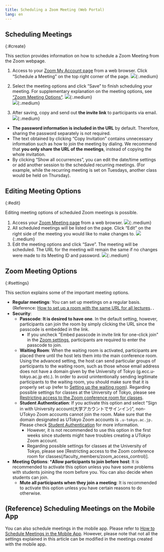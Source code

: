 ```yaml
---
title: Scheduling a Zoom Meeting (Web Portal)
lang: en
---
```


## Scheduling Meetings
{:#create}

This section provides information on how to schedule a Zoom Meeting from the Zoom webpage.

1. Access to your [Zoom My Account page](https://zoom.us/profile) from a web browser. Click “Schedule a Meeting” on the top right corner of the page. 
![](img/zoom_create_1.png){:.medium}  

2. Select the meeting options and click “Save” to finish scheduling your meeting. For supplementary explanation on the meeting options, see [“Zoom Meeting Options”](#settings).
![](img/zoom_create_2.png){:.medium}  
![](img/zoom_create_3.png){:.medium}  

3. After saving, copy and send out **the invite link** to participants via email.  
![](img/zoom_create_4.png){:.medium}  
  * **The password information is included in the URL** by default. Therefore, sharing the password separately is not required.
  * The text obtained by clicking “Copy Invitation” contains unnecessary information such as how to join the meeting by dialing. We recommend that **you only share the URL of the meetings**, instead of copying the whole invitation.  
  * By clicking “Show all occurrences”, you can edit the date/time settings or add another session to the scheduled recurring meetings. (For example, while the recurring meeting is set on Tuesdays, another class would be held on Thursday).

## Editing Meeting Options
{:#edit}

Editing meeting options of scheduled Zoom meetings is possible.

1. Access your [Zoom Meeting page](https://u-tokyo-ac-jp.zoom.us/meeting#/upcoming) from a web browser.
![](img/auth_meeting_1.png){:.medium} 
2. All scheduled meetings will be listed on the page. Click “Edit” on the right side of the meeting you would like to make changes to.
![](img/auth_meeting_2.png){:.medium}
3. Edit the meeting options and click “Save”. The meeting will be scheduled. The URL for the meeting will remain the same if no changes were made to its Meeting ID and password.
![](img/zoom_create_3.png){:.medium}  

## Zoom Meeting Options
{:#settings}

This section explains some of the important meeting options. 

  * **Regular meetings**: You can set up meetings on a regular basis. (Reference: [How to set up a room with the same URL for all  lectures](how/faculty_members/schedule)．．
  * **Security**: 
    * **Passcode**: **It is desired to have one**. In the default setting, however, participants can join the room by simply clicking the URL since the passcode is embedded in the link.
      * If you uncheck "Embed passcode in invite link for one-click join" in the [Zoom settings](https://zoom.us/profile/setting), participants are required to enter the passcode to join. 
    * **Waiting Room**: When the waiting room is activated, participants are placed there until the host lets them into the main conference room. Using the advanced setting, the host can send particular groups of participants to the waiting room, such as those whose email address does not have a domain given by the University of Tokyo (g.ecc.u-tokyo.ac.jp etc.). In order to avoid unintentionally sending legitimate participants to the waiting room, you should make sure that it is properly set up (refer to [Setting up the waiting room](waiting_room)). Regarding possible settings for classes at the University of Tokyo, please see [Restricting access to the Zoom conference room for classes](/faculty_members/zoom_access_control).
    * **Student Authentication**: If you activate this option and select "Sign in with University account(大学アカウントでサインイン)", non-UTokyo Zoom accounts cannot join the room. Make sure that the domain designated as UTokyo Zoom accounts is `.u-tokyo.ac.jp.` Please check [Student Authentication](auth) for more information.
      * However, it is not recommended to use this option in the first weeks since students might have troubles creating a UTokyo Zoom account.
      * Regarding possible settings for classes at the University of Tokyo, please see [Restricting access to the Zoom conference room for classes(/faculty_members/zoom_access_control)].
* **Meeting Options**:
  ***Allow participants to join before host**: It is recommended to activate this option unless you have some problems with students joining the room before you. You can also decide when students can join.
  * **Mute all participants when they join a meeting**: It is recommended to activate this option unless you have certain reasons to do otherwise.

## (Reference) Scheduling Meetings on the Mobile App

You can also schedule meetings in the mobile app. Please refer to [How to Schedule Meetings in the Mobile App](create_room_software). However, please note that not all the settings explained in this article can be modified in the meetings created with the mobile app.



